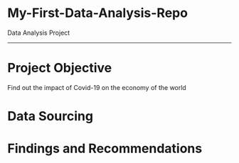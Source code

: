 # My-First-Data-Analysis-Repo
Data Analysis Project

----
# Project Objective 
Find out the impact of Covid-19 on the economy of the world
# Data Sourcing 
# Findings and Recommendations 
